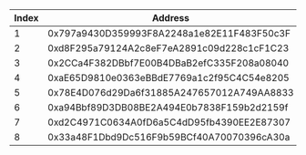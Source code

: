 |  Index   |  Address   | UART Amount  |
|  ----  |  ----  | ----  |
| 1 | 0x797a9430D359993F8A2248a1e82E11F483F50c3F | 80000000000000 |
| 2 | 0xd8F295a79124A2c8eF7eA2891c09d228c1cF1C23 | 80000000000000 |
| 3 | 0x2CCa4F382DBbf7E00B4DBaB2efC335F208a08040 | 80000000000000 |
| 4 | 0xaE65D9810e0363eBBdE7769a1c2f95C4C54e8205 | 80000000000000 |
| 5 | 0x78E4D076d29Da6f31885A247657012A749AA8833 | 80000000000000 |
| 6 | 0xa94Bbf89D3DB08BE2A494E0b7838F159b2d2159f | 80000000000000 |
| 7 | 0xd2C4971C0634A0fD6a5C4dD95fb4390EE2E87307 | 80000000000000 |
| 8 | 0x33a48F1Dbd9Dc516F9b59BCf40A70070396cA30a | 80000000000000 |